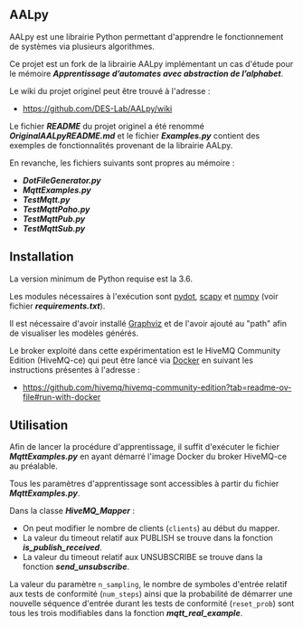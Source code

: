 ## AALpy

AALpy est une librairie Python permettant d'apprendre le fonctionnement de systèmes via plusieurs algorithmes.

Ce projet est un fork de la librairie AALpy implémentant un cas d'étude pour le mémoire ***Apprentissage d’automates avec abstraction de l’alphabet***.

Le wiki du projet originel peut être trouvé à l'adresse :
- <https://github.com/DES-Lab/AALpy/wiki>

Le fichier ***README*** du projet originel a été renommé ***OriginalAALpyREADME.md*** et le fichier ***Examples.py*** contient des exemples de fonctionnalités provenant de la librairie AALpy.

En revanche, les fichiers suivants sont propres au mémoire :
- ***DotFileGenerator.py***
- ***MqttExamples.py***
- ***TestMqtt.py***
- ***TestMqttPaho.py***
- ***TestMqttPub.py***
- ***TestMqttSub.py***

## Installation

La version minimum de Python requise est la 3.6.

Les modules nécessaires à l'exécution sont [pydot](https://pypi.org/project/pydot/), [scapy](https://pypi.org/project/scapy/) et [numpy](https://pypi.org/project/numpy/) (voir fichier ***requirements.txt***).

Il est nécessaire d'avoir installé [Graphviz](https://graphviz.org/) et de l'avoir ajouté au "path" afin de visualiser les modèles générés.

Le broker exploité dans cette expérimentation est le HiveMQ Community Edition (HiveMQ-ce) qui peut être lancé via [Docker](https://docs.docker.com/desktop/) en suivant les instructions présentes à l'adresse :
- https://github.com/hivemq/hivemq-community-edition?tab=readme-ov-file#run-with-docker

## Utilisation

Afin de lancer la procédure d'apprentissage, il suffit d'exécuter le fichier ***MqttExamples.py*** en ayant démarré l'image Docker du broker HiveMQ-ce au préalable.

Tous les paramètres d'apprentissage sont accessibles à partir du fichier ***MqttExamples.py***.

Dans la classe ***HiveMQ_Mapper*** :
- On peut modifier le nombre de clients (`clients`) au début du mapper.
- La valeur du timeout relatif aux PUBLISH se trouve dans la fonction ***is_publish_received***.
- La valeur du timeout relatif aux UNSUBSCRIBE se trouve dans la fonction ***send_unsubscribe***.

La valeur du paramètre `n_sampling`, le nombre de symboles d'entrée relatif aux tests de conformité (`num_steps`)
ainsi que la probabilité de démarrer une nouvelle séquence d'entrée durant les tests de conformité (`reset_prob`) sont tous les trois modifiables dans la fonction ***mqtt_real_example***.
